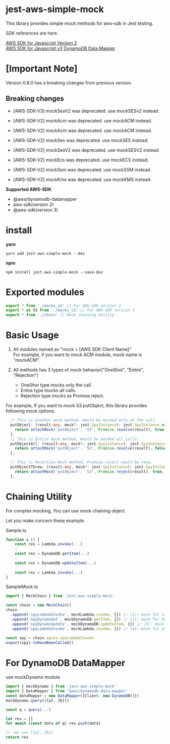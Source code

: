 # jest-aws-simple-mock
This library provides simple mock methods for aws-sdk in Jest testing.

SDK references are here.  

[AWS SDK for Javascript Version 2](https://docs.aws.amazon.com/AWSJavaScriptSDK/latest/)  
[AWS SDK for Javascript v3](https://docs.aws.amazon.com/AWSJavaScriptSDK/v3/latest/index.html)
[DynamoDB Data Mapper](https://github.com/awslabs/dynamodb-data-mapper-js)

# [Important Note]
Version 0.8.0 has a breaking changes from previous version.
## Breaking changes
- [AWS-SDK-V3] mockSesV2 was deprecated. use mockSESv2 instead.

- [AWS-SDK-V2] mockAcm was deprecated. use mockACM instead.
- [AWS-SDK-V2] mockAcm was deprecated. use mockACM instead.
- [AWS-SDK-V2] mockSes was deprecated. use mockSES instead.
- [AWS-SDK-V2] mockSesV2 was deprecated. use mockSESV2 instead.
- [AWS-SDK-V2] mockEcs was deprecated. use mockECS instead.
- [AWS-SDK-V2] mockSsm was deprecated. use mockSSM instead.
- [AWS-SDK-V2] mockKms was deprecated. use mockKMS instead.

**Supported AWS-SDK**
- @aws/dynamodb-datamapper
- aws-sdk(version 2)
- @aws-sdk(version 3)

# install

**yarn**
```
yarn add jest-aws-simple-mock --dev
```

**npm**
```
npm install jest-aws-simple-mock --save-dev
```

# Exported modules

```ts
export * from './mocks_v2' // For AWS-SDK version 2
export * as V3 from './mocks_v3' // For AWS-SDK version 3
export * from './chain' // Mock chaining Utility
```

# Basic Usage

1. All modules named as "mock + [AWS SDK Client Name]"  
For example, if you want to mock ACM module, mock name is "mockACM".

2. All methods has 3 types of mock behavior("OneShot", "Entire", "Rejection")
    - OneShot type mocks only the call.
    - Entire type mocks all calls.
    - Rejection type mocks as Promise.reject. 

For example, If you want to mock S3.putObject, this library provides following mock options.

```ts
  // This is OneShot mock method. Would be mocked only at the call.
  putObject: (result:any, mock?: jest.SpyInstance): jest.SpyInstance => {
    return attachMock('putObject', 'S3', Promise.resolve(result), true, mock)
  },
  // This is Entire mock method. Would be mocked all calls.
  putObjectAll: (result:any, mock?: jest.SpyInstance): jest.SpyInstance => {
    return attachMock('putObject', 'S3', Promise.resolve(result), false, mock)
  },

  // This is Rejection mock method. Promise.reject would be rose. 
  putObjectThrow: (result:any, mock?: jest.SpyInstance): jest.SpyInstance => {
    return attachMock('putObject', 'S3', Promise.reject(result), true, mock)
  },
```

# Chaining Utility
For complex mocking, You can use mock chaining object.

Let you make concern these example.

Sample.ts
```ts
function a () {
    const res = Lambda.invoke(...)
    :
    const res = DynamoDB.getItem(...)
    :
    const res = DynamoDB.updateItem(...)
    :
    const res = Lambda.invoke(...)
}
```

SampleMock.ts
```ts
import { MockChain } from 'jest-aws-simple-mock'

const chain = new MockChain()
chain
  .append('spyLambdaInvoke', mockLambda.invoke, {}) // (1): mock for 1st lambda invoke
  .append('spyDynamoGet', mockDynamoDB.getItem, {}) // (2): mock for dynamodb getItem
  .append('spyDynamoUpdate', mockDynamoDB.updateItem, {}) // (3): mock for dynamodb updateItem
  .append('spyLambdaInvoke', mockLambda.invoke, {}) // (4): mock for 2nd lambda invoke (by specify the same name of the (1))
  
const spy = chain.spies.spyLambdaInvoke
expect(spy).toHaveBeenCalled()

```

# For DynamoDB DataMapper
use mockDynamo module

```ts
import { mockDynamo } from 'jest-aws-simple-mock'
import { DataMapper } from '@aws/dynamodb-data-mapper'
const dataMapper = new DataMapper({Client: new DynamoDB()})
mockDynamo.query([{a}, {b}])

const q = query(...)

let res = []
for await (const data of q) res.push(data)

// res ==> [{a}, {b}]
return res

```

